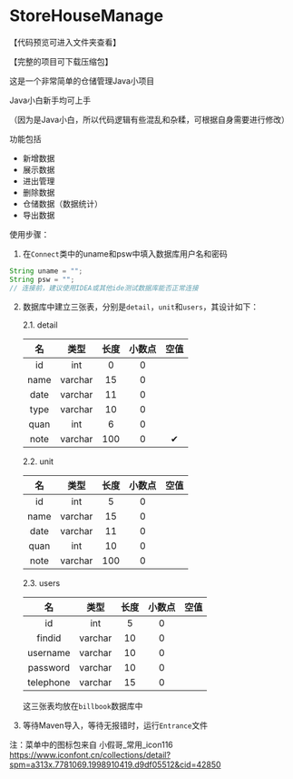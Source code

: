 # StoreHouseManage

【代码预览可进入文件夹查看】

【完整的项目可下载压缩包】


这是一个非常简单的仓储管理Java小项目

Java小白新手均可上手

（因为是Java小白，所以代码逻辑有些混乱和杂糅，可根据自身需要进行修改）

功能包括

+ 新增数据
+ 展示数据
+ 进出管理
+ 删除数据
+ 仓储数据（数据统计）
+ 导出数据

使用步骤：

1. 在`Connect`类中的uname和psw中填入数据库用户名和密码

```Java
String uname = "";
String psw = "";
// 连接前，建议使用IDEA或其他ide测试数据库能否正常连接
```

2. 数据库中建立三张表，分别是`detail`，`unit`和`users`，其设计如下：

   2.1. detail

   |  名  |  类型   | 长度 | 小数点 | 空值 |
   | :--: | :-----: | :--: | :----: | :--: |
   |  id  |   int   |  0   |   0    |      |
   | name | varchar |  15  |   0    |      |
   | date | varchar |  11  |   0    |      |
   | type | varchar |  10  |   0    |      |
   | quan |   int   |  6   |   0    |      |
   | note | varchar | 100  |   0    |  ✔   |

   2.2. unit

   |  名  |  类型   | 长度 | 小数点 | 空值 |
   | :--: | :-----: | :--: | :----: | :--: |
   |  id  |   int   |  5   |   0    |      |
   | name | varchar |  15  |   0    |      |
   | date | varchar |  11  |   0    |      |
   | quan |   int   |  10  |   0    |      |
   | note | varchar | 100  |   0    |      |

   2.3. users

   |    名     |  类型   | 长度 | 小数点 | 空值 |
   | :-------: | :-----: | :--: | :----: | :--: |
   |    id     |   int   |  5   |   0    |      |
   |  findid   | varchar |  10  |   0    |      |
   | username  | varchar |  10  |   0    |      |
   | password  | varchar |  10  |   0    |      |
   | telephone | varchar |  15  |   0    |      |

   这三张表均放在`billbook`数据库中

3. 等待Maven导入，等待无报错时，运行`Entrance`文件


注：菜单中的图标包来自 小假哥_常用_icon116 
https://www.iconfont.cn/collections/detail?spm=a313x.7781069.1998910419.d9df05512&cid=42850
